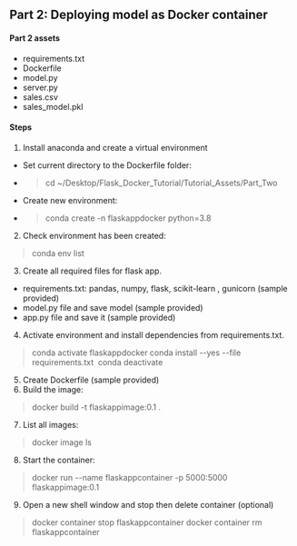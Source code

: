 ## Part 2: Deploying model as Docker container
#### Part 2 assets
- requirements.txt
- Dockerfile
- model.py
- server.py
- sales.csv
- sales_model.pkl
#### Steps
1. Install anaconda and create a virtual environment
  - Set current directory to the Dockerfile folder: 
  - > cd ~/Desktop/Flask_Docker_Tutorial/Tutorial_Assets/Part_Two
  - Create new environment: 
  - > conda create -n flaskappdocker python=3.8
2. Check environment has been created: 
> conda env list
3. Create all required files for flask app. 
  - requirements.txt: pandas, numpy, flask, scikit-learn , gunicorn (sample provided)
  - model.py file and save model (sample provided)
  - app.py file and save it (sample provided)
4. Activate environment and install dependencies from requirements.txt. 
> conda activate flaskappdocker
> conda install --yes --file requirements.txt 
> conda deactivate
5. Create Dockerfile (sample provided)
6. Build the image:
> docker build -t flaskappimage:0.1 .
7. List all images: 
> docker image ls
8. Start the container: 
> docker run --name flaskappcontainer -p 5000:5000 flaskappimage:0.1
9. Open a new shell window and stop then delete container (optional)
> docker container stop flaskappcontainer
> docker container rm flaskappcontainer
